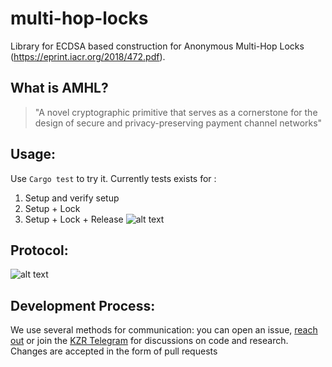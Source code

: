 # multi-hop-locks
Library for ECDSA based construction for Anonymous Multi-Hop Locks (https://eprint.iacr.org/2018/472.pdf).
## What is AMHL?
>"A novel cryptographic primitive that serves as a cornerstone for the design of secure and privacy-preserving payment channel networks"

## Usage: 
Use `Cargo test` to try it. Currently tests exists for :
1) Setup and verify setup
2) Setup + Lock
3) Setup + Lock + Release
![alt text](https://github.com/KZen-networks/sin-city/blob/master/res/usage.png "Usage")
## Protocol:
![alt text](https://github.com/KZen-networks/sin-city/blob/master/res/protocol.png "ECDSA AMHL")

## Development Process:
We use several methods for communication: you can open an issue, [reach out](mailto:github@kzencorp.com) or join the [KZR Telegram](https://t.me/joinchat/ET1mddGXRoyCxZ-7) for discussions on code and research. Changes are accepted in the form of pull requests
